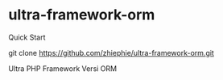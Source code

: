 ultra-framework-orm
===================

Quick Start 

git clone https://github.com/zhiephie/ultra-framework-orm.git

Ultra PHP Framework Versi ORM

